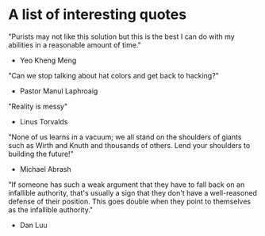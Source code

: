 A list of interesting quotes
============================

"Purists may not like this solution but this is the best I can do with my abilities in a reasonable amount of time."
- Yeo Kheng Meng

"Can we stop talking about hat colors and get back to hacking?"
- Pastor Manul Laphroaig

"Reality is messy"
- Linus Torvalds

"None of us learns in a vacuum; we all stand on the shoulders of giants such as Wirth and Knuth and thousands of others.  Lend your shoulders to building the future!"
- Michael Abrash

"If someone has such a weak argument that they have to fall back on an infallible authority, that's usually a sign that they don't have a well-reasoned defense of their position.
This goes double when they point to themselves as the infallible authority."
- Dan Luu

